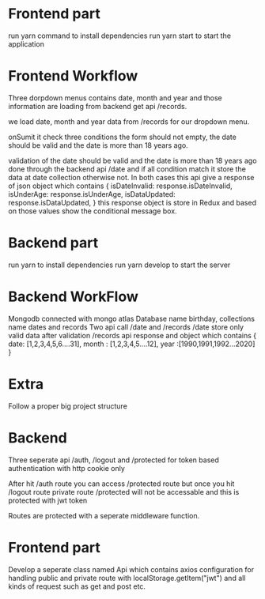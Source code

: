 # Frontend part

run yarn command to install dependencies
run yarn start to start the application

# Frontend Workflow

Three dorpdown menus contains date, month and year and those information are loading from backend get api /records.

we load date, month and year data from /records for our dropdown menu.

onSumit it check three conditions the form should not empty, the date should be valid and the date is more than 18 years ago.

validation of the date should be valid and the date is more than 18 years ago done through the backend api /date and if all condition match it store the data at date collection otherwise not. In both cases this api give a response of json object which contains
{
isDateInvalid: response.isDateInvalid,
isUnderAge: response.isUnderAge,
isDataUpdated: response.isDataUpdated,
}
this response object is store in Redux and based on those values show the conditional message box.

# Backend part

run yarn to install dependencies
run yarn develop to start the server

# Backend WorkFlow

Mongodb connected with mongo atlas
Database name birthday, collections name dates and records
Two api call /date and /records
/date store only valid data after validation
/records api response and object which contains
{
date: [1,2,3,4,5,6....31],
month : [1,2,3,4,5....12],
year :[1990,1991,1992...2020]
}

# Extra

Follow a proper big project structure

# Backend

Three seperate api /auth, /logout and /protected for token based authentication with http cookie only

After hit /auth route you can access /protected route but once you hit /logout route private route /protected will not be accessable and this is protected with jwt token

Routes are protected with a seperate middleware function.

# Frontend part

Develop a seperate class named Api which contains axios configuration for handling public and private route with localStorage.getItem("jwt") and all kinds of request such as get and post etc.
